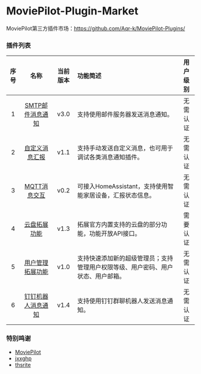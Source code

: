 # MoviePilot-Plugin-Market

MoviePilot第三方插件市场：https://github.com/Aqr-k/MoviePilot-Plugins/

### 插件列表

| 序号 |                名称                | 当前版本 | 功能简述                                     | 用户级别 |
|:--:|:--------------------------------:|:----:|:-----------------------------------------|:----:|
| 1  |  [SMTP邮件消息通知](docs/SmtpMsg.md)   | v3.0 | 支持使用邮件服务器发送消息通知。                         | 无需认证 |
| 2  | [自定义消息汇报](docs/SendCustomMsg.md) | v1.1 | 支持手动发送自定义消息，也可用于调试各类消息通知插件。              | 无需认证 |
| 3  |  [MQTT消息交互](docs/MqttClient.md)  | v0.2 | 可接入HomeAssistant，支持使用智能家居设备，汇报状态信息。      | 无需认证 |
| 4  |   [云盘拓展功能](docs/CloudHelperPlus.md)   | v1.3 | 拓展官方内置支持的云盘的部分功能，功能开放API接口。              | 需要认证 |
| 5  |  [用户管理拓展功能](docs/UserSettingPlus.md)  | v1.0 | 支持快速添加新的超级管理员；支持管理用户权限等级、用户密码、用户状态、用户邮箱。 | 无需认证 |
| 6  |  [钉钉机器人消息通知](/docs/DingTalkBotMsg.md)  | v1.4 | 支持使用钉钉群聊机器人发送消息通知。| 无需认证 |

### 特别鸣谢
- [MoviePilot](https://github.com/jxxghp/MoviePilot)
- [jxxghp](https://github.com/jxxghp)
- [thsrite](https://github.com/thsrite)
